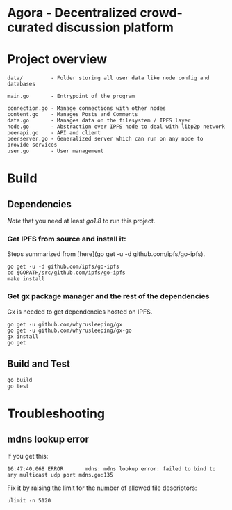 # Agora - Decentralized crowd-curated discussion platform

# Project overview
```
data/         - Folder storing all user data like node config and databases

main.go       - Entrypoint of the program

connection.go - Manage connections with other nodes
content.go    - Manages Posts and Comments
data.go       - Manages data on the filesystem / IPFS layer
node.go       - Abstraction over IPFS node to deal with libp2p network
peerapi.go    - API and client
peerserver.go - Generalized server which can run on any node to provide services
user.go       - User management
```

# Build

## Dependencies
*Note* that you need at least *go1.8* to run this project.

### Get IPFS from source and install it:
Steps summarized from [here](go get -u -d github.com/ipfs/go-ipfs).

```
go get -u -d github.com/ipfs/go-ipfs
cd $GOPATH/src/github.com/ipfs/go-ipfs
make install
```

### Get gx package manager and the rest of the dependencies
Gx is needed to get dependencies hosted on IPFS.

```
go get -u github.com/whyrusleeping/gx
go get -u github.com/whyrusleeping/gx-go
gx install
go get
```

## Build and Test

```
go build
go test
```

# Troubleshooting

## mdns lookup error

If you get this:

```
16:47:40.068 ERROR       mdns: mdns lookup error: failed to bind to any multicast udp port mdns.go:135
```

Fix it by raising the limit for the number of allowed file descriptors:

```
ulimit -n 5120
```
